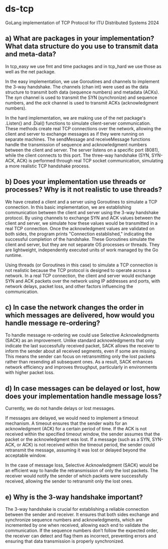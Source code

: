 # ds-tcp
GoLang implementation of TCP Protocol for ITU Distributed Systems 2024

## a) What are packages in your implementation? What data structure do you use to transmit data and meta-data?

In tcp_easy we use fmt and time packages and in tcp_hard we use those as well as the net package.

In the easy implementation, we use Goroutines and channels to implement the 3-way handshake. The channels (chan int) were used as the data structure to transmit both data (sequence numbers) and metadata (ACKs). The *syn* channel is used to transmit the SYN (synchronize) and sequence numbers, and the *ack* channel is used to transmit ACKs (acknowledgment numbers).

In the hard implementation, we are making use of the net package's .Listen() and .Dial() functions to simulate client-server communication. These methods create real TCP connections over the network, allowing the client and server to exchange messages as if they were running on separate machines. The sendMessage and receiveMessage functions handle the transmission of sequence and acknowledgment numbers between the client and server. The server listens on a specific port (8081), while the client connects to this port. The three-way handshake (SYN, SYN-ACK, ACK) is performed through real TCP socket communication, simulating a more realistic TCP handshake process.

## b) Does your implementation use threads or processes? Why is it not realistic to use threads?

We have created a client and a server using Goroutines to simulate a TCP connection. In this basic implementation, we are establishing communication between the client and server using the 3-way handshake protocol. By using channels to exchange SYN and ACK values between the client and server, we simulate how these values would be transmitted in a real TCP connection. Once the acknowledgment values are validated on both sides, the program prints "Connection established," indicating the successful completion of the handshake. These Goroutines simulate the client and server, but they are not separate OS processes or threads. They are lightweight, independently executed units of work managed by the Go runtime.

Using threads (or Goroutines in this case) to simulate a TCP connection is not realistic because the TCP protocol is designed to operate across a network. In a real TCP connection, the client and server would exchange SYN and ACK packets over the network using IP addresses and ports, with network delays, packet loss, and other factors influencing the communication.

## c) In case the network changes the order in which messages are delivered, how would you handle message re-ordering?

To handle message re-ordering we could use Selective Acknowledgments (SACK) as an improvement. Unlike standard acknowledgments that only indicate the last successfully received packet, SACK allows the receiver to inform the sender about all received segments, even if some are missing. This means the sender can focus on retransmitting only the lost packets rather than resending all subsequent ones. As a result, SACK enhances network efficiency and improves throughput, particularly in environments with higher packet loss.

## d) In case messages can be delayed or lost, how does your implementation handle message loss?

Currently, we do not handle delays or lost messages. 

If messages are delayed, we would need to implement a timeout mechanism. A timeout ensures that the sender waits for an acknowledgment (ACK) for a certain period of time. If the ACK is not received within the specified timeout window, the sender assumes that the packet or the acknowledgment was lost. If a message (such as a SYN, SYN-ACK, or ACK) is not received within the timeout period, the sender could retransmit the message, assuming it was lost or delayed beyond the acceptable window.

In the case of message loss, Selective Acknowledgment (SACK) would be an efficient way to handle the retransmission of only the lost packets. The receiver would notify the sender of which packets were successfully received, allowing the sender to retransmit only the lost ones.

## e) Why is the 3-way handshake important?

The 3-way handshake is crucial for establishing a reliable connection between the sender and receiver. It ensures that both sides exchange and synchronize sequence numbers and acknowledgments, which are incremented by one when received, allowing each end to validate the communication. If the sequence numbers don’t follow the expected order, the receiver can detect and flag them as incorrect, preventing errors and ensuring that data transmission is properly synchronized.
